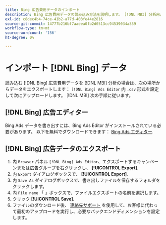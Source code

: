 ```yaml
---
title: Bing 広告費用データのインポート
description: Bing 広告費用データの読み込み方法を説明します。 [!DNL MBI] 分析用。
exl-id: c8dec4b4-74ce-41b2-a77d-403fe44e2816
source-git-commit: 14777b216bf7aaeea0fb2d0513cc94539034a359
workflow-type: tm+mt
source-wordcount: '156'
ht-degree: 0%

---
```


# インポート [!DNL Bing] データ

読み込む [!DNL Bing] 広告費用データを [!DNL MBI] 分析の場合は、次の場所からデータをエクスポートします： `[!DNL Bing] Ads Editor` 内 `.csv` 形式を設定して次にアップロードします。 [!DNL MBI] 次の手順に従います。

## [!DNL Bing] 広告エディター

Bing Ads データを書き出すには、Bing Ads Editor がインストールされている必要があります。 以下を無料でダウンロードできます： [Bing Ads エディター](https://about.ads.microsoft.com/en-us/solutions/tools/editor).

## [!DNL Bing] 広告データのエクスポート

1. 内 `Browser` パネル `[!DNL Bing] Ads Editor`、エクスポートするキャンペーンまたは広告グループを右クリックし、 **[!UICONTROL Export]**.
1. 内 `Export` ダイアログボックスで、 **[!UICONTROL Export]**.
1. 内 `Save As` ダイアログボックスで、書き出しファイルを保存するフォルダをクリックします。
1. 内 `File name` 「 」ボックスで、ファイルエクスポートの名前を選択します。
1. クリック **[!UICONTROL Save]**.
1. ファイルのダウンロード後、  [連絡先サポート](https://experienceleague.adobe.com/docs/commerce-knowledge-base/kb/troubleshooting/miscellaneous/mbi-service-policies.html?lang=en) を使用して、お客様に代わって最初のアップロードを実行し、必要なバックエンドディメンションを設定します。
